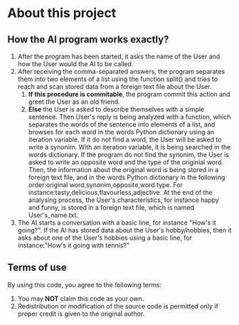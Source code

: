 <h1>About this project</h1>
<p></p>
<h2>How the AI program works exactly?</h2>
<p>
  <list><ol><li>After the program has been started, it asks the name of the User and how the User would the AI to be called.</li> 
    <li>After receiving the comma-separated answers, the program separates them into two elements of a list using the function split() and tries to reach and scan stored data from a foreign text file about the User. <ol><li><b>If this procedure is commitable</b>, the program commit this action and greet the User as an old friend.</li><li><b>Else</b> the User is asked to describe themselves with a simple sentence. Then User's reply is being analyzed with a function, which separates the words of the sentence into elements of a list, and browses for each word in the words Python dictionary using an iteration variable. If it do not find a word, the User will be asked to write a synonim. With an iteration variable, it is being searched in the words dictionary. If the program do not find the synonim, the User is asked to write an opposite word and the type of the originial word. Then, the information about the original word is being stored in a foreign text file, and in the words Python dictionary in the following order:original word,synonim,opposite,word type. For instance:tasty,delicious,flavourless,adjective. At the end of the analysing process, the User's characteristics, for instance happy and funny, is stored in a foreign text file, which is named User's_name.txt.</ol></li></li>
  <li>
    The AI starts a conversation with a basic line, for instance "How's it going?". If the AI has stored data about the User's hobby/hobbies, then it asks about one of the User's hobbies using a basic line, for instance:"How's it going with tennis?"
  </li>
  </ol></list></p>

<h2>Terms of use</h2>
<p>By using this code, you agree to the following terms:<list><ol>
<li>You may <b>NOT</b> claim this code as your own.</li>
<li>Redistribution or modification of the source code is permitted only if proper credit is given to the original author.</li>
</ol></list></p>

